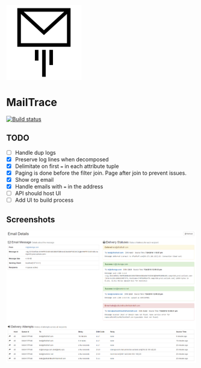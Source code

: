 ![icon](docs/images/icon.png)

# MailTrace

[![Build status](https://img.shields.io/appveyor/ci/Silvenga/mailtrace.svg?style=flat-square&maxAge=300&label=appveyor)](https://ci.appveyor.com/project/Silvenga/mailtrace) 

## TODO

- [ ] Handle dup logs
- [X] Preserve log lines when decomposed
- [X] Delimitate on first `=` in each attribute tuple
- [X] Paging is done before the filter join. Page after join to prevent issues. 
- [X] Show org email
- [X] Handle emails with `=` in the address
- [ ] API should host UI
- [ ] Add UI to build process

## Screenshots

![mail details](docs/images/mailtrace-email-details.png)